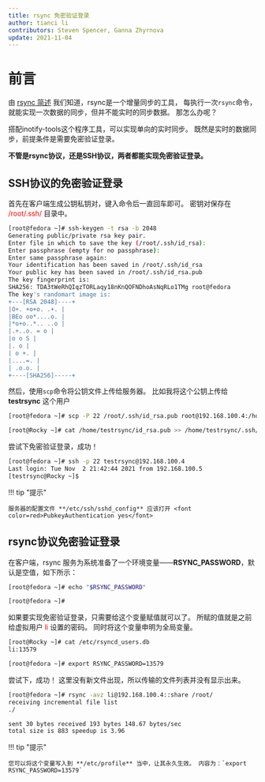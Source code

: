 ```yaml
---
title: rsync 免密验证登录
author: tianci li
contributors: Steven Spencer, Ganna Zhyrnova
update: 2021-11-04
---
```


# 前言

由 [rsync 简述](01_rsync_overview.zh.md) 我们知道，rsync是一个增量同步的工具， 每执行一次`rsync`命令，就能实现一次数据的同步，但并不能实时的同步数据。 那怎么办呢？

搭配inotify-tools这个程序工具，可以实现单向的实时同步。 既然是实时的数据同步，前提条件是需要免密验证登录。

**不管是rsync协议，还是SSH协议，两者都能实现免密验证登录。**

## SSH协议的免密验证登录

首先在客户端生成公钥私钥对，键入命令后一直回车即可。 密钥对保存在 <font color=red>/root/.ssh/</font> 目录中。

```bash
[root@fedora ~]# ssh-keygen -t rsa -b 2048
Generating public/private rsa key pair.
Enter file in which to save the key (/root/.ssh/id_rsa):
Enter passphrase (empty for no passphrase):
Enter same passphrase again:
Your identification has been saved in /root/.ssh/id_rsa
Your public key has been saved in /root/.ssh/id_rsa.pub
The key fingerprint is:
SHA256: TDA3tWeRhQIqzTORLaqy18nKnQOFNDhoAsNqRLo1TMg root@fedora
The key's randomart image is:
+---[RSA 2048]----+
|O+. +o+o. .+. |
|BEo oo*....o. |
|*o+o..*.. ..o |
|.+..o. = o |
|o o S |
|. o |
| o +. |
|....=. |
| .o.o. |
+----[SHA256]-----+
```

然后，使用`scp`命令将公钥文件上传给服务器。 比如我将这个公钥上传给 **testrsync** 这个用户

```bash
[root@fedora ~]# scp -P 22 /root/.ssh/id_rsa.pub root@192.168.100.4:/home/testrsync/
```

```bash
[root@Rocky ~]# cat /home/testrsync/id_rsa.pub >> /home/testrsync/.ssh/authorized_keys
```

尝试下免密验证登录，成功！

```bash
[root@fedora ~]# ssh -p 22 testrsync@192.168.100.4
Last login: Tue Nov  2 21:42:44 2021 from 192.168.100.5
[testrsync@Rocky ~]$
```

!!! tip "提示"

    服务器的配置文件 **/etc/ssh/sshd_config** 应该打开 <font color=red>PubkeyAuthentication yes</font>

## rsync协议免密验证登录

在客户端，rsync 服务为系统准备了一个环境变量——**RSYNC_PASSWORD**，默认是空值，如下所示：

```bash
[root@fedora ~]# echo "$RSYNC_PASSWORD"

[root@fedora ~]#
```

如果要实现免密验证登录，只需要给这个变量赋值就可以了。 所赋的值就是之前给虚拟用户 <font color=red>li</font> 设置的密码。 同时将这个变量申明为全局变量。

```bash
[root@Rocky ~]# cat /etc/rsyncd_users.db
li:13579
```

```bash
[root@fedora ~]# export RSYNC_PASSWORD=13579
```

尝试下，成功！ 这里没有新文件出现，所以传输的文件列表并没有显示出来。

```bash
[root@fedora ~]# rsync -avz li@192.168.100.4::share /root/
receiving incremental file list
./

sent 30 bytes received 193 bytes 148.67 bytes/sec
total size is 883 speedup is 3.96
```

!!! tip "提示"

    您可以将这个变量写入到 **/etc/profile** 当中，让其永久生效。 内容为：`export RSYNC_PASSWORD=13579`
